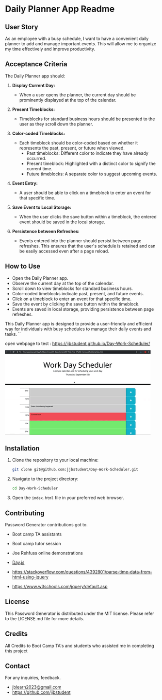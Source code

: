 # Daily Planner App Readme

## User Story

As an employee with a busy schedule, I want to have a convenient daily planner to add and manage important events. This will allow me to organize my time effectively and improve productivity.

## Acceptance Criteria

The Daily Planner app should:

1. **Display Current Day:**
   - When a user opens the planner, the current day should be prominently displayed at the top of the calendar.

2. **Present Timeblocks:**
   - Timeblocks for standard business hours should be presented to the user as they scroll down the planner.

3. **Color-coded Timeblocks:**
   - Each timeblock should be color-coded based on whether it represents the past, present, or future when viewed.
     - Past timeblocks: Different color to indicate they have already occurred.
     - Present timeblock: Highlighted with a distinct color to signify the current time.
     - Future timeblocks: A separate color to suggest upcoming events.

4. **Event Entry:**
   - A user should be able to click on a timeblock to enter an event for that specific time.

5. **Save Event to Local Storage:**
   - When the user clicks the save button within a timeblock, the entered event should be saved in the local storage.

6. **Persistence between Refreshes:**
   - Events entered into the planner should persist between page refreshes. This ensures that the user's schedule is retained and can be easily accessed even after a page reload.

## How to Use

- Open the Daily Planner app.
- Observe the current day at the top of the calendar.
- Scroll down to view timeblocks for standard business hours.
- Color-coded timeblocks indicate past, present, and future events.
- Click on a timeblock to enter an event for that specific time.
- Save the event by clicking the save button within the timeblock.
- Events are saved in local storage, providing persistence between page refreshes.

This Daily Planner app is designed to provide a user-friendly and efficient way for individuals with busy schedules to manage their daily events and tasks.
``

open webpage to test : https://jjbstudent.github.io/Day-Work-Scheduler/

![demo](/images/05-third-party-apis-homework-demo.gif)

## Installation

1. Clone the repository to your local machine:

    ```bash
    git clone git@github.com:jjbstudent/Day-Work-Scheduler.git
    ```

2. Navigate to the project directory:

    ```bash
    cd Day-Work-Scheduler
    ```

3. Open the `index.html` file in your preferred web browser.

## Contributing

Password Generator contributions got to.

- Boot camp TA assistants 

- Boot camp tutor session

- Joe Rehfuss online demonstrations

- [Day.js](https://day.js.org/docs/en/display/format)

- https://stackoverflow.com/questions/4392801/parse-time-data-from-html-using-jquery

- https://www.w3schools.com/jquery/default.asp


## License

This Password Generator is distributed under the MIT license. Please refer to the LICENSE.md file for more details.

## Credits

All Credits to Boot Camp TA's and students who assisted me in completing this project

## Contact

For any inquiries, feedback.

- jblearn2023@gmail.com
- https://github.com/jjbstudent



